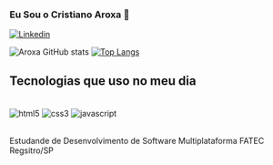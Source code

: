 ### Eu Sou o Cristiano Aroxa 🤟
[![Linkedin](https://img.shields.io/badge/LinkedIn-0077B5?style=for-the-badge&logo=linkedin&logoColor=white)](https://www.linkedin.com/in/cristiano-aroxa-856168161/)

![Aroxa GitHub stats](https://github-readme-stats.vercel.app/api?username=CristianoAroxa&show_icons=true&theme=gruvbox)
[![Top Langs](https://github-readme-stats.vercel.app/api/top-langs/?username=CristianoAroxa&layout=compact)](https://github.com/anuraghazra/github-readme-stats)

## Tecnologias que uso no meu dia

<div style="display: inline_block"><br/>
<img align="center" alt="html5" src="https://img.shields.io/badge/HTML5-E34F26?style=for-the-badge&logo=html5&logoColor=white"/>
<img align="center" alt="css3" src="https://img.shields.io/badge/CSS3-1572B6?style=for-the-badge&logo=css3&logoColor=white"/>
<img align="center" alt="javascript" src="https://img.shields.io/badge/JavaScript-F7DF1E?style=for-the-badge&logo=javascript&logoColor=black"/>
</div><br/>

Estudande de Desenvolvimento de Software Multiplataforma FATEC Regsitro/SP
